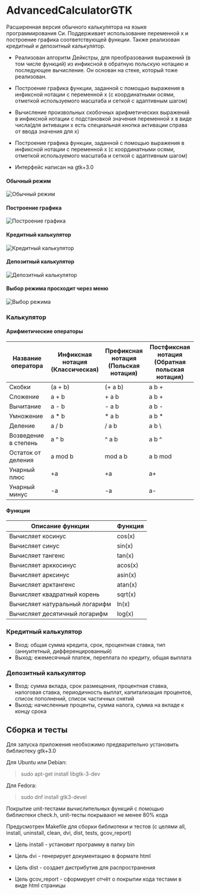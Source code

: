 # AdvancedCalculatorGTK

Расширенная версия обычного калькулятора на языке программирования Си. Поддерживает использование переменной x и построение графика соответствующей функции. Также реализован кредитный и депозитный калькулятор.

- Реализован алгоритм Дейкстры, для преобразования выражений (в том числе функций) из инфиксной в обратную польскую нотацию и последующее вычисление. Он основан на стеке, который тоже реализован.

- Построение графика функции, заданной с помощью выражения в инфиксной нотации с переменной x  (с координатными осями, отметкой используемого масштаба и сеткой с адаптивным шагом)

- Вычисление произвольных скобочных арифметических выражений в инфиксной нотации с подстановкой значения переменной x в виде числа(для активации x есть специальная кнопка активации справа от ввода значения для x)

- Построение графика функции, заданной с помощью выражения в инфиксной нотации с переменной x  (с координатными осями, отметкой используемого масштаба и сеткой с адаптивным шагом)

- Интерфейс написан на gtk+3.0

#### Обычный режим

![Обычный режим](images/NormalMode.png)

#### Построение графика

![Построение графика](images/Plotting.png)

#### Кредитный калькулятор

![Кредитный калькулятор](images/CreditCalculator.png)

#### Депозитный калькулятор

![Депозитный калькулятор](images/DepositCalculator.png)

#### Выбор режима просходит через меню

![Выбор режима](images/ModeSelection.png)


### Калькулятор

#### Арифметические операторы

| Название оператора | Инфиксная нотация <br /> (Классическая) | Префиксная нотация <br /> (Польская нотация) |  Постфиксная нотация <br /> (Обратная польская нотация) |
| ------ | ------ | ------ | ------ |
| Скобки | (a + b) | (+ a b) | a b + |
| Сложение | a + b | + a b | a b + |
| Вычитание | a - b | - a b | a b - |
| Умножение | a * b | * a b | a b * |
| Деление | a / b | / a b | a b \ |
| Возведение в степень | a ^ b | ^ a b | a b ^ |
| Остаток от деления | a mod b | mod a b | a b mod |
| Унарный плюс | +a | +a | a+ |
| Унарный минус | -a | -a | a- |

#### Функции

| Описание функции | Функция |   
| ---------------- | ------- |  
| Вычисляет косинус | cos(x) |   
| Вычисляет синус | sin(x) |  
| Вычисляет тангенс | tan(x) |  
| Вычисляет арккосинус | acos(x) | 
| Вычисляет арксинус | asin(x) | 
| Вычисляет арктангенс | atan(x) |
| Вычисляет квадратный корень | sqrt(x) |
| Вычисляет натуральный логарифм | ln(x) | 
| Вычисляет десятичный логарифм | log(x) |

### Кредитный калькулятор

- Вход: общая сумма кредита, срок, процентная ставка, тип (аннуитетный, дифференцированный)
- Выход: ежемесячный платеж, переплата по кредиту, общая выплата

### Депозитный калькулятор

- Вход: сумма вклада, срок размещения, процентная ставка, налоговая ставка, периодичность выплат, капитализация процентов, список пополнений, список частичных снятий
- Выход: начисленные проценты, сумма налога, сумма на вкладе к концу срока

## Сборка и тесты
  Для запуска приложения необхожимо предварительно установить библиотеку gtk+3.0

Для Ubuntu или Debian:

> sudo apt-get install libgtk-3-dev

Для Fedora:

> sudo dnf install gtk3-devel

Покрытие unit-тестами вычислительных функций c помощью библиотеки check.h, unit-тесты покрывают не менее 80% кода

Предусмотрен Makefile для сборки библиотеки и тестов (с целями all, install, uninstall, clean, dvi, dist, tests, gcov_report)

- Цель install - установит программу в папку bin

- Цель dvi - генерирует документацию в формате html

- Цель dist - создает дистрибутив для распространения

- Цель gcov_report - сформирует отчёт о покрытии кода тестами в виде html страницы
